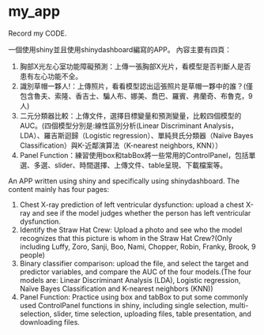 # my_app

Record my CODE.

一個使用shiny並且使用shinydashboard編寫的APP。
內容主要有四頁：
1. 胸部X光左心室功能障礙預測：上傳一張胸部X光片，看模型是否判斷人是否患有左心功能不全。
2. 識別草帽一夥人!：上傳照片，看看模型認出這張照片是草帽一夥中的誰？(僅包含魯夫、索隆、香吉士、騙人布、娜美、喬巴、羅賓、弗蘭奇、布魯克，9人)
3. 二元分類器比較：上傳文件，選擇目標變量和預測變量，比較四個模型的AUC。(四個模型分別是:線性區別分析(Linear Discriminant Analysis，LDA）、羅吉斯迴歸（Logistic regression）、單純貝氏分類器（Naïve Bayes Classification）與K-近鄰演算法（K-nearest neighbors, KNN））
4. Panel Function：練習使用box和tabBox將一些常用的ControlPanel，包括單選、多選、slider、時間選擇、上傳文件、table呈現、下載檔案等。

An APP written using shiny and specifically using shinydashboard.
The content mainly has four pages:
1. Chest X-ray prediction of left ventricular dysfunction: upload a chest X-ray and see if the model judges whether the person has left ventricular dysfunction.
2. Identify the Straw Hat Crew: Upload a photo and see who the model recognizes that this picture is whom in the Straw Hat Crew?(Only including Luffy, Zoro, Sanji, Boo, Nami, Chopper, Robin, Franky, Brook, 9 people)
3. Binary classifier comparison: upload the file, and select the target and predictor variables, and compare the AUC of the four models.(The four models are: Linear Discriminant Analysis (LDA), Logistic regression, Naïve Bayes Classification and K-nearest neighbors (KNN))
4. Panel Function: Practice using box and tabBox to put some commonly used ControlPanel functions in shiny, including single selection, multi-selection, slider, time selection, uploading files, table presentation, and downloading files.



